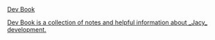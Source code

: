 <div class="books">
    <a class="book-link" href="/Jacy-Dev-Book">
        <span class="title">Dev Book</span>
        <p class="description">
            Dev Book is a collection of notes and helpful information about _Jacy_ development.
        </p>
    </a>
</div>
